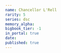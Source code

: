 ```yaml
---
name: Chancellor L'Rell
rarity: 5
series: dsc
memory_alpha:
bigbook_tier: -1
in_portal: true
date:
published: true
---
```



